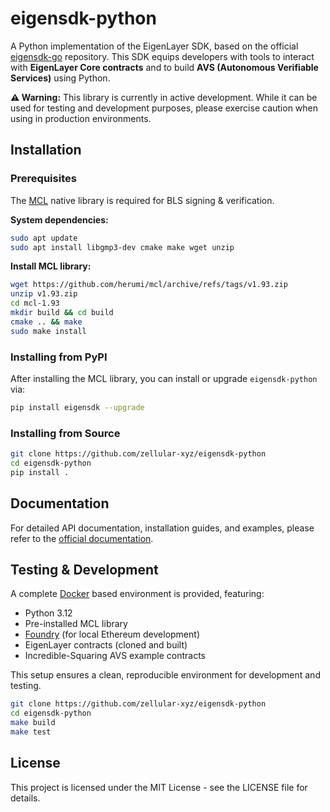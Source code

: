 # eigensdk-python

A Python implementation of the EigenLayer SDK, based on the official [eigensdk-go](https://github.com/layr-Labs/eigensdk-go) repository. This SDK equips developers with tools to interact with **EigenLayer Core contracts** and to build **AVS (Autonomous Verifiable Services)** using Python.

**⚠️ Warning:** This library is currently in active development. While it can be used for testing and development purposes, please exercise caution when using in production environments.

## Installation

### Prerequisites

The [MCL](https://github.com/herumi/mcl) native library is required for BLS signing & verification.

**System dependencies:**

```bash
sudo apt update
sudo apt install libgmp3-dev cmake make wget unzip
```

**Install MCL library:**

```bash
wget https://github.com/herumi/mcl/archive/refs/tags/v1.93.zip
unzip v1.93.zip
cd mcl-1.93
mkdir build && cd build
cmake .. && make
sudo make install
```

### Installing from PyPI

After installing the MCL library, you can install or upgrade `eigensdk-python` via:

```bash
pip install eigensdk --upgrade
```

### Installing from Source

```bash
git clone https://github.com/zellular-xyz/eigensdk-python
cd eigensdk-python
pip install .
```

## Documentation

For detailed API documentation, installation guides, and examples, please refer to the [official documentation](https://eigensdk-python.readthedocs.io/en/latest).

## Testing & Development

A complete [Docker](https://docs.docker.com/get-docker/) based environment is provided, featuring:

* Python 3.12
* Pre-installed MCL library
* [Foundry](https://book.getfoundry.sh/) (for local Ethereum development)
* EigenLayer contracts (cloned and built)
* Incredible-Squaring AVS example contracts

This setup ensures a clean, reproducible environment for development and testing.

```bash
git clone https://github.com/zellular-xyz/eigensdk-python
cd eigensdk-python
make build
make test
```

## License

This project is licensed under the MIT License - see the LICENSE file for details.
